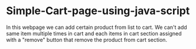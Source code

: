 # Simple-Cart-page-using-java-script
In this webpage we can add certain product from list to cart. We can't add same item multiple times in cart and each items in cart section assigned with a "remove" button that remove the product from cart section. 
